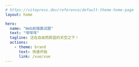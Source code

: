 ```yaml
---
# https://vitepress.dev/reference/default-theme-home-page
layout: home

hero:
  name: "Web前端面试题"
  text: "咩咩咩"
  tagline: 活在自由而蔚蓝的天空之下！
  actions:
    - theme: brand
      text: 快速开始
      link: /vue/vue
---
```


